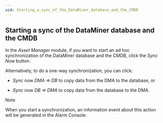 ```yaml
---
uid: Starting_a_sync_of_the_DataMiner_database_and_the_CMDB
---
```


## Starting a sync of the DataMiner database and the CMDB

In the *Asset Manager* module, if you want to start an ad hoc synchronization of the DataMiner database and the CMDB, click the *Sync Now* button.

Alternatively, to do a one-way synchronization, you can click:

- *Sync now DMA => DB* to copy data from the DMA to the database, or

- *Sync now DB => DMA* to copy data from the database to the DMA.

> [!NOTE]
> When you start a synchronization, an information event about this action will be generated in the Alarm Console.
>
